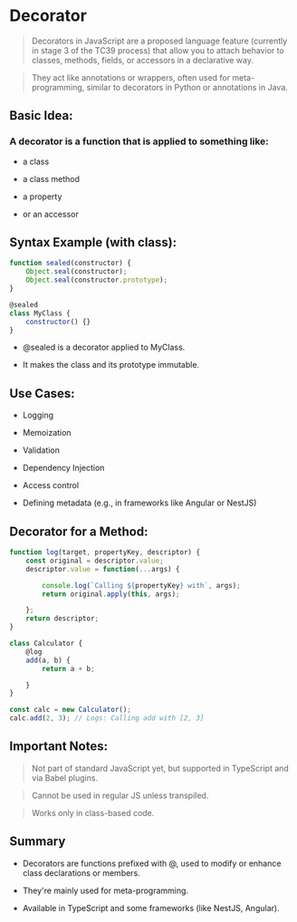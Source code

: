 # Decorator

> Decorators in JavaScript are a proposed language feature (currently in stage 3 of the TC39 process) that allow you to attach behavior to classes, methods, fields, or accessors in a declarative way.

> They act like annotations or wrappers, often used for meta-programming, similar to decorators in Python or annotations in Java.

## Basic Idea:

### A decorator is a function that is applied to something like:

* a class

* a class method

* a property

* or an accessor

## Syntax Example (with class):

```js
function sealed(constructor) {
    Object.seal(constructor);
    Object.seal(constructor.prototype);
}

@sealed
class MyClass {
    constructor() {}
}
```

* @sealed is a decorator applied to MyClass.

* It makes the class and its prototype immutable.

## Use Cases:

* Logging

* Memoization

* Validation

* Dependency Injection

* Access control

* Defining metadata (e.g., in frameworks like Angular or NestJS)

## Decorator for a Method:

```js
function log(target, propertyKey, descriptor) {
    const original = descriptor.value;
    descriptor.value = function(...args) {

        console.log(`Calling ${propertyKey} with`, args);
        return original.apply(this, args);

    };
    return descriptor;
}

class Calculator {
    @log
    add(a, b) {
        return a + b;

    }
}

const calc = new Calculator();
calc.add(2, 3); // Logs: Calling add with [2, 3]
```

## Important Notes:

> Not part of standard JavaScript yet, but supported in TypeScript and via Babel plugins.

> Cannot be used in regular JS unless transpiled.

> Works only in class-based code.

## Summary

* Decorators are functions prefixed with @, used to modify or enhance class declarations or members.

* They're mainly used for meta-programming.

* Available in TypeScript and some frameworks (like NestJS, Angular).
